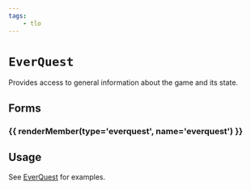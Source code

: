```yaml
---
tags:
    - tlo
---
```

# `EverQuest`

Provides access to general information about the game and its state.

## Forms

### {{ renderMember(type='everquest', name='everquest') }}


## Usage

See [EverQuest] for examples.

[everquest]: ../data-types/datatype-everquest.md
